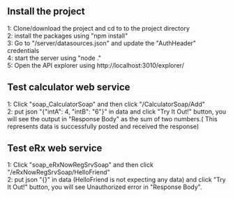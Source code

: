 <h2>Install the project</h2>
1: Clone/download the project and cd to to the project directory <br>
2: install the packages using "npm install"<br>
3: Go to "/server/datasources.json" and update the "AuthHeader" credentials<br>
4: start the server using "node ."<br>
5: Open the API explorer using http://localhost:3010/explorer/<br>

<h2>Test calculator web service</h2>
1: Click "soap_CalculatorSoap" and then click "/CalculatorSoap/Add"<br>
2: put json "{"intA": 4, "intB": "6"}" in data and click "Try It Out!" button, you will see the output in "Response Body" as the sum of two numbers.( This represents data is successfully posted and received the response)<br>

<h2>Test eRx web service</h2>
1: Click "soap_eRxNowRegSrvSoap" and then click "/eRxNowRegSrvSoap/HelloFriend"<br>
2: put json "{}" in data (HelloFriend is not expecting any data) and click "Try It Out!" button, you will see Unauthorized error in "Response Body".<br>




